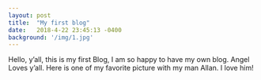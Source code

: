 ```yaml
---
layout: post
title:  "My first blog"
date:   2018-4-22 23:45:13 -0400
background: '/img/1.jpg'
---
```


Hello, y’all, this is my first Blog, I am so happy to have my own blog. Angel Loves y’all. Here is one of my favorite picture with my man Allan. I love him!